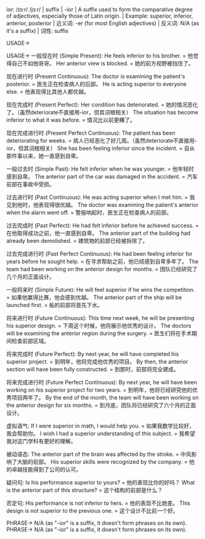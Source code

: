 ior: /ɪɔːr/ /jɔːr/ | suffix | -ior |  A suffix used to form the comparative degree of adjectives, especially those of Latin origin.  |  Example: superior, inferior, anterior, posterior | 近义词: -er (for most English adjectives) | 反义词:  N/A (as it's a suffix) | 词性: suffix


USAGE->

USAGE->
一般现在时 (Simple Present):
He feels inferior to his brother. = 他觉得自己不如他哥哥。
Her anterior view is blocked. = 她的前方视野被挡住了。

现在进行时 (Present Continuous):
The doctor is examining the patient's posterior. = 医生正在检查病人的后部。
He is acting superior to everyone else.  = 他表现得比其他人都优越。

现在完成时 (Present Perfect):
Her condition has deteriorated. = 她的情况恶化了。（虽然deteriorate不直接用-ior，但其词根相关）
The situation has become inferior to what it was before. = 情况比以前更糟了。

现在完成进行时 (Present Perfect Continuous):
The patient has been deteriorating for weeks. = 病人已经恶化了好几周。（虽然deteriorate不直接用-ior，但其词根相关）
She has been feeling inferior since the incident. = 自从那件事以来，她一直感到自卑。

一般过去时 (Simple Past):
He felt inferior when he was younger. = 他年轻时感到自卑。
The anterior part of the car was damaged in the accident. = 汽车前部在事故中受损。

过去进行时 (Past Continuous):
He was acting superior when I met him. = 我见到他时，他表现得很优越。
The doctor was examining the patient's anterior when the alarm went off. = 警报响起时，医生正在检查病人的前部。

过去完成时 (Past Perfect):
He had felt inferior before he achieved success. = 在他取得成功之前，他一直感到自卑。
The anterior part of the building had already been demolished. =  建筑物的前部已经被拆除了。

过去完成进行时 (Past Perfect Continuous):
He had been feeling inferior for years before he sought help. = 在寻求帮助之前，他已经感到自卑多年了。
The team had been working on the anterior design for months. =  团队已经研究了几个月的正面设计。

一般将来时 (Simple Future):
He will feel superior if he wins the competition. = 如果他赢得比赛，他会感到优越。
The anterior part of the ship will be launched first. = 船的前部将首先下水。

将来进行时 (Future Continuous):
This time next week, he will be presenting his superior design. = 下周这个时候，他将展示他优秀的设计。
The doctors will be examining the anterior region during the surgery. = 医生们将在手术期间检查前部区域。


将来完成时 (Future Perfect):
By next year, he will have completed his superior project. = 到明年，他将完成他优秀的项目。
By then, the anterior section will have been fully constructed. = 到那时，前部将完全建成。

将来完成进行时 (Future Perfect Continuous):
By next year, he will have been working on his superior project for two years. = 到明年，他将已经研究他的优秀项目两年了。
By the end of the month, the team will have been working on the anterior design for six months. = 到月底，团队将已经研究了六个月的正面设计。

虚拟语气:
If I were superior in math, I would help you. = 如果我数学比较好，我会帮助你。
I wish I had a superior understanding of this subject. = 我希望我对这门学科有更好的理解。

被动语态:
The anterior part of the brain was affected by the stroke. =  中风影响了大脑的前部。
His superior skills were recognized by the company. =  他的卓越技能得到了公司的认可。

疑问句:
Is his performance superior to yours? = 他的表现比你的好吗？
What is the anterior part of this structure? = 这个结构的前部是什么？

否定句:
His performance is not inferior to hers. = 他的表现不比她差。
This design is not superior to the previous one. = 这个设计不比前一个好。


PHRASE->
N/A (as "-ior" is a suffix, it doesn't form phrases on its own).
PHRASE->
N/A (as "-ior" is a suffix, it doesn't form phrases on its own).
